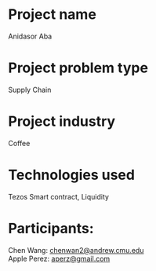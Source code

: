 # Project name
Anidasor Aba

# Project problem type
Supply Chain

# Project industry
Coffee

# Technologies used
Tezos Smart contract, Liquidity

# Participants:
Chen Wang: chenwan2@andrew.cmu.edu<br/>
Apple Perez: aperz@gmail.com
